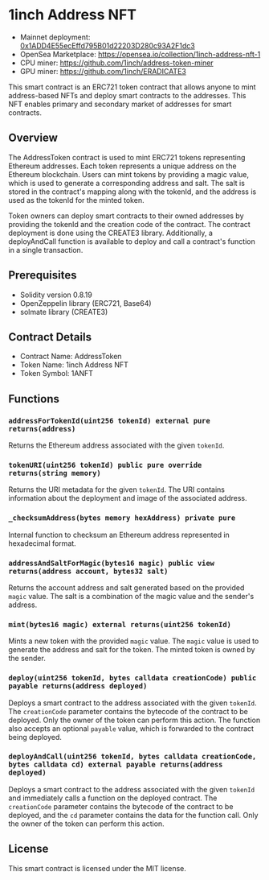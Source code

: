# 1inch Address NFT

- Mainnet deployment: [0x1ADD4E55ecEffd795B01d22203D280c93A2F1dc3](https://etherscan.io/address/0x1ADD4E55ecEffd795B01d22203D280c93A2F1dc3)
- OpenSea Marketplace: https://opensea.io/collection/1inch-address-nft-1
- CPU miner: https://github.com/1inch/address-token-miner
- GPU miner: https://github.com/1inch/ERADICATE3

This smart contract is an ERC721 token contract that allows anyone to mint address-based NFTs and deploy smart contracts to the addresses. This NFT enables primary and secondary market of addresses for smart contracts.

## Overview

The AddressToken contract is used to mint ERC721 tokens representing Ethereum addresses. Each token represents a unique address on the Ethereum blockchain. Users can mint tokens by providing a magic value, which is used to generate a corresponding address and salt. The salt is stored in the contract's mapping along with the tokenId, and the address is used as the tokenId for the minted token.

Token owners can deploy smart contracts to their owned addresses by providing the tokenId and the creation code of the contract. The contract deployment is done using the CREATE3 library. Additionally, a deployAndCall function is available to deploy and call a contract's function in a single transaction.

## Prerequisites

- Solidity version 0.8.19
- OpenZeppelin library (ERC721, Base64)
- solmate library (CREATE3)

## Contract Details

- Contract Name: AddressToken
- Token Name: 1inch Address NFT
- Token Symbol: 1ANFT

## Functions

### `addressForTokenId(uint256 tokenId) external pure returns(address)`

Returns the Ethereum address associated with the given `tokenId`.

### `tokenURI(uint256 tokenId) public pure override returns(string memory)`

Returns the URI metadata for the given `tokenId`. The URI contains information about the deployment and image of the associated address.

### `_checksumAddress(bytes memory hexAddress) private pure`

Internal function to checksum an Ethereum address represented in hexadecimal format.

### `addressAndSaltForMagic(bytes16 magic) public view returns(address account, bytes32 salt)`

Returns the account address and salt generated based on the provided `magic` value. The salt is a combination of the magic value and the sender's address.

### `mint(bytes16 magic) external returns(uint256 tokenId)`

Mints a new token with the provided `magic` value. The `magic` value is used to generate the address and salt for the token. The minted token is owned by the sender.

### `deploy(uint256 tokenId, bytes calldata creationCode) public payable returns(address deployed)`

Deploys a smart contract to the address associated with the given `tokenId`. The `creationCode` parameter contains the bytecode of the contract to be deployed. Only the owner of the token can perform this action. The function also accepts an optional `payable` value, which is forwarded to the contract being deployed.

### `deployAndCall(uint256 tokenId, bytes calldata creationCode, bytes calldata cd) external payable returns(address deployed)`

Deploys a smart contract to the address associated with the given `tokenId` and immediately calls a function on the deployed contract. The `creationCode` parameter contains the bytecode of the contract to be deployed, and the `cd` parameter contains the data for the function call. Only the owner of the token can perform this action.

## License

This smart contract is licensed under the MIT license.
